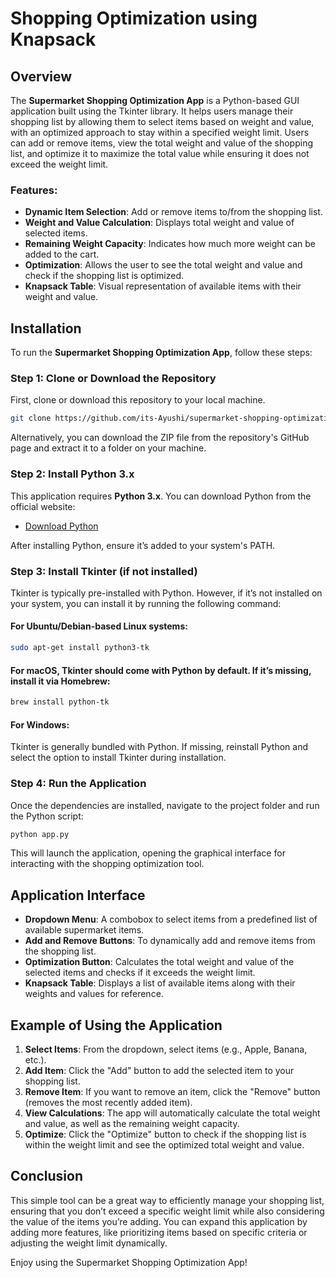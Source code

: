 # Shopping Optimization using Knapsack

## Overview

The **Supermarket Shopping Optimization App** is a Python-based GUI application built using the Tkinter library. It helps users manage their shopping list by allowing them to select items based on weight and value, with an optimized approach to stay within a specified weight limit. Users can add or remove items, view the total weight and value of the shopping list, and optimize it to maximize the total value while ensuring it does not exceed the weight limit.

### Features:
- **Dynamic Item Selection**: Add or remove items to/from the shopping list.
- **Weight and Value Calculation**: Displays total weight and value of selected items.
- **Remaining Weight Capacity**: Indicates how much more weight can be added to the cart.
- **Optimization**: Allows the user to see the total weight and value and check if the shopping list is optimized.
- **Knapsack Table**: Visual representation of available items with their weight and value.

## Installation

To run the **Supermarket Shopping Optimization App**, follow these steps:

### Step 1: Clone or Download the Repository
First, clone or download this repository to your local machine.

```bash
git clone https://github.com/its-Ayushi/supermarket-shopping-optimization.git
```

Alternatively, you can download the ZIP file from the repository's GitHub page and extract it to a folder on your machine.

### Step 2: Install Python 3.x

This application requires **Python 3.x**. You can download Python from the official website:

- [Download Python](https://www.python.org/downloads/)

After installing Python, ensure it’s added to your system's PATH.

### Step 3: Install Tkinter (if not installed)

Tkinter is typically pre-installed with Python. However, if it’s not installed on your system, you can install it by running the following command:

#### For Ubuntu/Debian-based Linux systems:
```bash
sudo apt-get install python3-tk
```

#### For macOS, Tkinter should come with Python by default. If it’s missing, install it via Homebrew:
```bash
brew install python-tk
```

#### For Windows:
Tkinter is generally bundled with Python. If missing, reinstall Python and select the option to install Tkinter during installation.

### Step 4: Run the Application

Once the dependencies are installed, navigate to the project folder and run the Python script:

```bash
python app.py
```

This will launch the application, opening the graphical interface for interacting with the shopping optimization tool.

## Application Interface

- **Dropdown Menu**: A combobox to select items from a predefined list of available supermarket items.
- **Add and Remove Buttons**: To dynamically add and remove items from the shopping list.
- **Optimization Button**: Calculates the total weight and value of the selected items and checks if it exceeds the weight limit.
- **Knapsack Table**: Displays a list of available items along with their weights and values for reference.

## Example of Using the Application

1. **Select Items**: From the dropdown, select items (e.g., Apple, Banana, etc.).
2. **Add Item**: Click the "Add" button to add the selected item to your shopping list.
3. **Remove Item**: If you want to remove an item, click the "Remove" button (removes the most recently added item).
4. **View Calculations**: The app will automatically calculate the total weight and value, as well as the remaining weight capacity.
5. **Optimize**: Click the "Optimize" button to check if the shopping list is within the weight limit and see the optimized total weight and value.

## Conclusion

This simple tool can be a great way to efficiently manage your shopping list, ensuring that you don’t exceed a specific weight limit while also considering the value of the items you’re adding. You can expand this application by adding more features, like prioritizing items based on specific criteria or adjusting the weight limit dynamically.

Enjoy using the Supermarket Shopping Optimization App!
